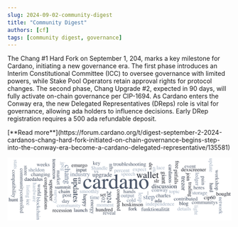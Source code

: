```yaml
---
slug: 2024-09-02-community-digest
title: "Community Digest"
authors: [cf]
tags: [community digest, governance]
---
```


The Chang #1 Hard Fork on September 1, 204, marks a key milestone for Cardano, initiating a new governance era. The first phase introduces an Interim Constitutional Committee (ICC) to oversee governance with limited powers, while Stake Pool Operators retain approval rights for protocol changes. The second phase, Chang Upgrade #2, expected in 90 days, will fully activate on-chain governance per CIP-1694. As Cardano enters the Conway era, the new Delegated Representatives (DReps) role is vital for governance, allowing ada holders to influence decisions. Early DRep registration requires a 500 ada refundable deposit.

<div style={{ textAlign: 'right' }}>
 [**Read more**](https://forum.cardano.org/t/digest-september-2-2024-cardanos-chang-hard-fork-initiated-on-chain-governance-begins-step-into-the-conway-era-become-a-cardano-delegated-representative/135581) 
</div>

 ![community digest](./community-digest.png)


